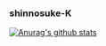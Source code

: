 ### shinnosuke-K
[![Anurag's github stats](https://github-readme-stats.vercel.app/api?username=shinnosuke-K)](https://github.com/anuraghazra/github-readme-stats)